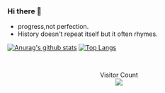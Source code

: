 ### Hi there 👋

- progress,not perfection.
- History doesn't repeat itself but it often rhymes.



[![Anurag's github stats](https://github-readme-stats.vercel.app/api?username=0x55aa&show_icons=true&include_all_commits=true&icon_color=805AD5&text_color=718096&bg_color=ffffff&count_private=true)](#Statistics)
[![Top Langs](https://github-readme-stats.vercel.app/api/top-langs/?username=0x55aa&layout=compact)](#Statistics)

<br>
<p align="center"> 
  Visitor Count<br>
  <img src="https://profile-counter.glitch.me/0x55aa/count.svg" />
</p>

<!--
**0x55aa/0x55aa** is a ✨ _special_ ✨ repository because its `README.md` (this file) appears on your GitHub profile.

Here are some ideas to get you started:

- 🔭 I’m currently working on ...
- 🌱 I’m currently learning ...
- 👯 I’m looking to collaborate on ...
- 🤔 I’m looking for help with ...
- 💬 Ask me about ...
- 📫 How to reach me: ...
- 😄 Pronouns: ...
- ⚡ Fun fact: ...
-->
